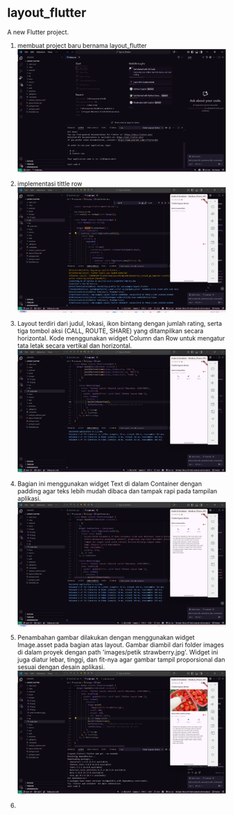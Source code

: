 # layout_flutter

A new Flutter project.

1. membuat project baru bernama layout_flutter
![screnshoot new project](images/01.png)    

2. implementasi tittle row
![screnshoot new project](images/02.png)  

3. Layout terdiri dari judul, lokasi, ikon bintang dengan jumlah rating, serta tiga tombol aksi (CALL, ROUTE, SHARE) yang ditampilkan secara horizontal. Kode menggunakan widget Column dan Row untuk mengatur tata letak secara vertikal dan horizontal.
![screnshoot new project](images/03.png) 

4. Bagian ini menggunakan widget Text di dalam Container dengan padding agar teks lebih mudah dibaca dan tampak rapi pada tampilan aplikasi.
![screnshoot new project](images/04.png) 

5. Penambahan gambar dilakukan dengan menggunakan widget Image.asset pada bagian atas layout. Gambar diambil dari folder images di dalam proyek dengan path 'images/petik strawberry.jpg'. Widget ini juga diatur lebar, tinggi, dan fit-nya agar gambar tampil proporsional dan sesuai dengan desain aplikasi.
![screnshoot new project](images/05.png) 

6. 